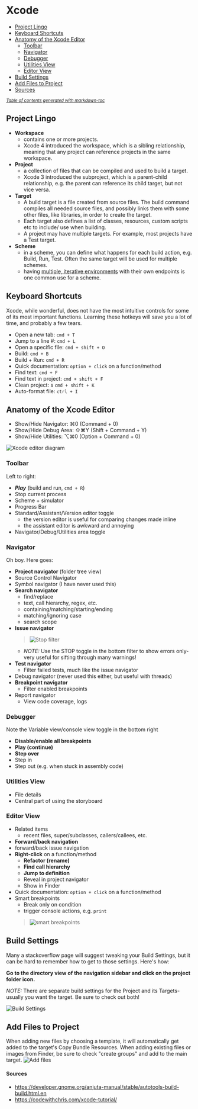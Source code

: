 # Xcode

  * [Project Lingo](#project-lingo)
  * [Keyboard Shortcuts](#keyboard-shortcuts)
  * [Anatomy of the Xcode Editor](#anatomy-of-the-xcode-editor)
    + [Toolbar](#toolbar)
    + [Navigator](#navigator)
    + [Debugger](#debugger)
    + [Utilities View](#utilities-view)
    + [Editor View](#editor-view)
  * [Build Settings](#build-settings)
  * [Add Files to Project](#add-files-to-project)
  * [Sources](#sources)

<small><i><a href='http://ecotrust-canada.github.io/markdown-toc/'>Table of contents generated with markdown-toc</a></i></small>

## Project Lingo

- **Workspace**
	- contains one or more projects.
	- Xcode 4 introduced the workspace, which is a sibling relationship, meaning that any project can reference projects in the same workspace.
- **Project**
	- a collection of files that can be compiled and used to build a target. 
	- Xcode 3 introduced the subproject, which is a parent-child relationship, e.g. the parent can reference its child target, but not vice versa.
- **Target** 
	- A build target is a file created from source files. The build command compiles all needed source files, and possibly links them with some other files, like libraries, in order to create the target.
	- Each target also defines a list of classes, resources, custom scripts etc to include/ use when building.
	- A project may have multiple targets. For example, most projects have a Test target.
- **Scheme**
	- in a scheme, you can define what happens for each build action, e.g. Build, Run, Test. Often the same target will be used for multiple schemes.
	- having [multiple, iterative environments](https://en.wikipedia.org/wiki/Development,_testing,_acceptance_and_production) with their own endpoints is one common use for a scheme.
	
## Keyboard Shortcuts
Xcode, while wonderful, does not have the most intuitive controls for some of its most important functions. Learning these hotkeys will save you a lot of time, and probably a few tears.

- Open a new tab: 		```cmd + T```
- Jump to a line #: 		```cmd + L```
- Open a specific file: 	```cmd + shift + O```
- Build: 			```cmd + B```
- Build + Run: 			```cmd + R```
- Quick documentation: 		```option + click``` on a function/method
- Find text: 			```cmd + F```
- Find text in project: 	```cmd + shift + F```
- Clean project: 	s	```cmd + shift + K```
- Auto-format file:		```ctrl + I```

## Anatomy of the Xcode Editor

- Show/Hide Navigator: ⌘0 (Command + 0)
- Show/Hide Debug Area: ⇧⌘Y (Shift + Command + Y)
- Show/Hide Utilities: ⌥⌘0 (Option + Command + 0)

![Xcode editor diagram](https://codewithchris-wpengine.netdna-ssl.com/img/xcodetutorial/xcode_7_workspace_diagram.jpg)

### Toolbar
Left to right:
- ***Play*** (build and run, ```cmd + R```)
- Stop current process
- Scheme + simulator
- Progress Bar
- Standard/Assistant/Version editor toggle
	- the version editor is useful for comparing changes made inline
	- the assistant editor is awkward and annoying
- Navigator/Debug/Utilities area toggle

### Navigator

Oh boy. Here goes:
- **Project navigator** (folder tree view)
- Source Control Navigator
- Symbol navigator (I have never used this)
- **Search navigator**
	- find/replace
	- text, call hierarchy, regex, etc.
	- containing/matching/starting/ending
	- matching/ignoring case
	- search scope
- **Issue navigator**
	> ![Stop filter](https://i.stack.imgur.com/IT11h.png)
	- *NOTE:* Use the STOP toggle in the bottom filter to show errors only- very useful for sifting through many warnings! 
- **Test navigator**
	- Filter failed tests, much like the issue navigator
- Debug navigator (never used this either, but useful with threads)
- **Breakpoint navigator**
	- Filter enabled breakpoints
- Report navigator
	- View code coverage, logs

### Debugger

Note the Variable view/console view toggle in the bottom right
- **Disable/enable all breakpoints**
- **Play (continue)**
- **Step over**
- Step in
- Step out (e.g. when stuck in assembly code)

### Utilities View

- File details
- Central part of using the storyboard

### Editor View

- Related items
	- recent files, super/subclasses, callers/callees, etc.
- **Forward/back navigation**
- forward/back issue navigation
- **Right-click** on a function/method
	- **Refactor (rename)**
	- **Find call hierarchy**
	- **Jump to definition**
	- Reveal in project navigator
	- Show in Finder
- Quick documentation: ```option + click``` on a function/method
- Smart breakpoints
	- Break only on condition
	- trigger console actions, e.g. ```print```
	> ![smart breakpoints](https://cdn-images-1.medium.com/max/1476/1*CDd-8ynYOglKaYojibhfiQ.png)
	
## Build Settings

Many a stackoverflow page will suggest tweaking your Build Settings, but it can be hard to remember how to get to those settings. Here's how:

**Go to the directory view of the navigation sidebar and click on the project folder icon.**

*NOTE:* There are separate build settings for the Project and its Targets- usually you want the target. Be sure to check out both!

![Build Settings](http://radex.io/assets/2016/xcode7-xcode8/BuildSettings.png)

## Add Files to Project

When adding new files by choosing a template, it will automatically get added to the target's Copy Bundle Resources.
When adding existing files or images from Finder, be sure to check "create groups" and add to the main target.
![Add files](http://s12572.pcdn.co/wp-content/uploads/2015/12/AddingFolder.jpg)


#### Sources
- https://developer.gnome.org/anjuta-manual/stable/autotools-build-build.html.en
- https://codewithchris.com/xcode-tutorial/

